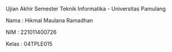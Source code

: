 Ujian Akhir Semester Teknik Informatika - Universitas Pamulang

Nama : Hikmal Maulana Ramadhan

NIM : 221011400726

Kelas : 04TPLE015
